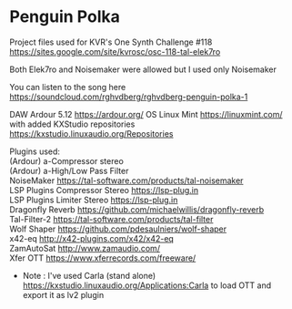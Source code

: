 # Penguin Polka
Project files used for KVR's One Synth Challenge #118
https://sites.google.com/site/kvrosc/osc-118-tal-elek7ro

Both Elek7ro and Noisemaker were allowed but I used only Noisemaker

You can listen to the song here
https://soundcloud.com/rghvdberg/rghvdberg-penguin-polka-1

DAW Ardour 5.12 https://ardour.org/
OS Linux Mint https://linuxmint.com/
with added KXStudio repositories
https://kxstudio.linuxaudio.org/Repositories

Plugins used:  
(Ardour) a-Compressor stereo  
(Ardour) a-High/Low Pass Filter  
NoiseMaker https://tal-software.com/products/tal-noisemaker  
LSP Plugins Compressor Stereo https://lsp-plug.in  
LSP Plugins Limiter Stereo https://lsp-plug.in  
Dragonfly Reverb https://github.com/michaelwillis/dragonfly-reverb  
Tal-Filter-2 https://tal-software.com/products/tal-filter  
Wolf Shaper https://github.com/pdesaulniers/wolf-shaper  
x42-eq http://x42-plugins.com/x42/x42-eq  
ZamAutoSat http://www.zamaudio.com/  
Xfer OTT https://www.xferrecords.com/freeware/  

* Note : I've used Carla (stand alone) https://kxstudio.linuxaudio.org/Applications:Carla to load OTT and export it as lv2 plugin

